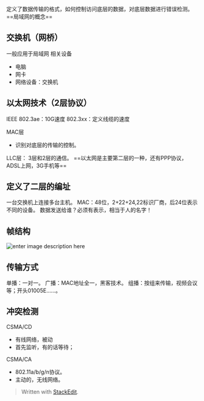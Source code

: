 定义了数据传输的格式，如何控制访问底层的数据，对底层数据进行错误检测。
==局域网的概念==


## 交换机（网桥）
一般应用于局域网
相关设备
- 电脑
- 网卡
- 网络设备：交换机


## 以太网技术（2层协议）
IEEE 802.3ae：10G速度
802.3xx：定义线缆的速度

MAC层
- 识别对底层的传输的控制。

LLC层：
3层和2层的通信。
==以太网是主要第二层的一种，还有PPP协议，ADSL上网，3G手机等==


## 定义了二层的编址
一台交换机上连接多台主机。
MAC：48位，2+22+24,22标识厂商，后24位表示不同的设备。
数据发送给谁？必须有表示，相当于人的名字！
## 帧结构

![enter image description here](https://img-blog.csdn.net/20140917013010427?watermark/2/text/aHR0cDovL2Jsb2cuY3Nkbi5uZXQvdTAxMDQ4NzU2OA==/font/5a6L5L2T/fontsize/400/fill/I0JBQkFCMA==/dissolve/70/gravity/SouthEast)
## 传输方式
单播：一对一。
广播：MAC地址全一，黑客技术。
组播：按组来传输，视频会议等；开头01005E......。
## 冲突检测
CSMA/CD
- 有线网络，被动 
- 首先监听，有的话等待；

CSMA/CA
- 802.11a/b/g/n协议。
- 主动的，无线网络。
> Written with [StackEdit](https://stackedit.io/).
<!--stackedit_data:
eyJoaXN0b3J5IjpbLTE1MzY1OTU5MTNdfQ==
-->